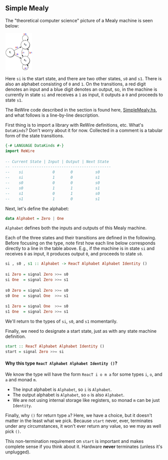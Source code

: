 ## Simple Mealy

The "theoretical computer science" picture of a Mealy machine is seen below:

<img src="images/Mealy.png"  style="height:17%; width:17%" >

Here ``si`` is the start state, and there are two other states, ``s0`` and ``s1``. There is also an alphabet consisting of ``0`` and ``1``. On the transitions, a red digit denotes an input and a blue digit denotes an output, so, in the machine is currently in state ``si`` and receives a ``1`` as input, it outputs a ``0`` and proceeds to state ``s1``. 

The ReWire code described in the section is found here, [SimpleMealy.hs](SimpleMealy.hs), and what follows is a line-by-line description.

First thing is to import a library with ReWire definitions, etc. What's ``DataKinds``? Don't worry about it for now. Collected in a comment is a tabular form of the state transitions.
```haskell
{-# LANGUAGE DataKinds #-}
import ReWire

-- Current State | Input | Output | Next State
-- --------------------------------------------
--    si             0       0          s0
--    si             1       0          s1
--    s0             0       0          s0
--    s0             1       1          s1
--    s1             0       1          s0
--    s1             1       0          s1
```

Next, let's define the alphabet:
```haskell
data Alphabet = Zero | One
```
``Alphabet`` defines both the inputs and outputs of this Mealy machine.

Each of the three states and their transitions are defined in the following. Before focusing on the type, note first how each line below corresponds directly to a line in the table above. E.g., if the machine is in state ``si`` and receives ``0`` as input, it produces output ``0``, and proceeds to state ``s0``.
```haskell
si , s0 , s1 :: Alphabet -> ReacT Alphabet Alphabet Identity ()

si Zero = signal Zero >>= s0
si One  = signal Zero >>= s1

s0 Zero = signal Zero >>= s0
s0 One  = signal One  >>= s1

s1 Zero = signal One  >>= s0
s1 One  = signal Zero >>= s1
```
We'll return to the types of ``si``, ``s0``, and ``s1`` momentarily.

Finally, we need to designate a start state, just as with any state machine definition.
```haskell
start :: ReacT Alphabet Alphabet Identity ()
start = signal Zero >>= si
```

#### Why this type ``ReacT Alphabet Alphabet Identity ()``?

We know the type will have the form ``ReacT i o m a`` for some types ``i``, ``o``, and ``a`` and monad ``m``. 
- The input alphabet is ``Alphabet``, so ``i`` is ``Alphabet``. 
- The output alphabet is ``Alphabet``, so ``o`` is also ``Alphabet``. 
- We are not using internal storage like registers, so monad ``m`` can be just ``Identity``. 

Finally, why ``()`` for return type ``a``? Here, we have a choice, but it doesn't matter in the least what we pick. Because ``start`` never, ever, terminates under any circumstances, it won't ever return any value, so we may as well pick ``()``.

This non-termination requirement on ``start`` is important and makes complete sense if you think about it. Hardware **never** terminates (unless it's unplugged).
